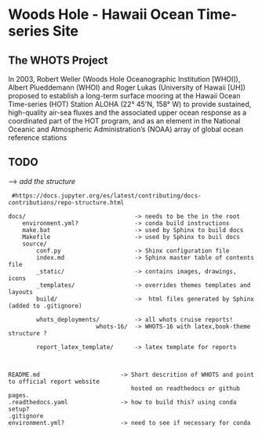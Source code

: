 # Woods Hole - Hawaii Ocean Time-series Site
## The WHOTS Project

In 2003, Robert Weller (Woods Hole Oceanographic Institution [WHOI]), 
Albert Plueddemann (WHOI) and Roger Lukas (University of Hawaii [UH]) 
proposed to establish a long-term surface mooring at the Hawaii Ocean 
Time-series (HOT) Station ALOHA (22° 45'N, 158° W) to provide sustained, 
high-quality air-sea fluxes and the associated upper ocean response 
as a coordinated part of the HOT program, and as an element in the National 
Oceanic and Atmospheric Administration’s (NOAA) array of global ocean 
reference stations

## TODO 
--> _add the structure_

```
 #https://docs.jupyter.org/es/latest/contributing/docs-contributions/repo-structure.html

docs/                               -> needs to be the in the root
    environment.yml?                -> conda build instructions
    make.bat                        -> used by Sphinx to build docs
    Makefile                        -> used by Sphinx to buil docs
    source/
        conf.py                     -> Shinx configuration file
        index.md                    -> Sphinx master table of contents file
        _static/                    -> contains images, drawings, icons
        _templates/                 -> overrides themes templates and layouts
        build/                      ->  html files generated by Sphinx (added to .gitignore)
    
        whots_deployments/          -> all whots cruise reports!     
                         whots-16/  -> WHOTS-16 with latex,book-theme structure ?
    
        report_latex_template/      -> latex template for reports


                
README.md                       -> Short descrition of WHOTS and point to official report website
                                   hosted on readthedocs or github pages.
.readthedocs.yaml               -> how to build this? using conda setup?
.gitignore
environment.yml?                -> need to see if necessary for conda

```